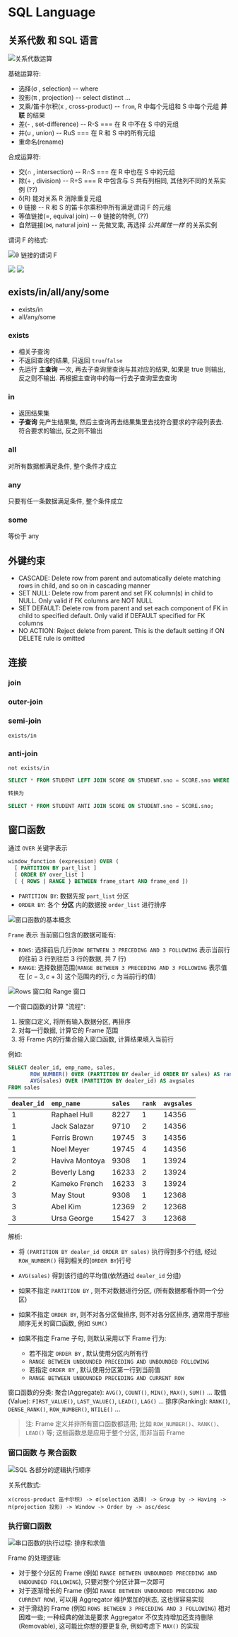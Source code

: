 # SQL Language

## 关系代数 和 SQL 语言

![关系代数运算](2475481-b5fad7cd53026e5b.png)

基础运算符:
- 选择(σ , selection) -- where
- 投影(π , projection) -- select distinct ...
- 叉乘/笛卡尔积(x , cross-product) -- `from`, R 中每个元组和 S 中每个元组 **并联** 的结果
- 差(- , set-difference) -- R-S === 在 R 中不在 S 中的元组
- 并(υ , union) -- RuS === 在 R 和 S 中的所有元组
- 重命名(rename)

合成运算符:
- 交(∩ , intersection) -- R∩S === 在 R 中也在 S 中的元组
- 除(÷ , division) -- R÷S === R 中包含与 S 共有列相同, 其他列不同的关系实例 (??)
- δ(R) 能对关系 R 消除重复元组
- θ 链接 -- R 和 S 的笛卡尔乘积中所有满足谓词 F 的元组
- 等值链接(=, equival join) -- θ 链接的特例, (??)
- 自然链接(⋈, natural join) -- 先做叉乘, 再选择 *公共属性一样* 的关系实例

谓词 F 的格式:

![θ 链接的谓词 F](2475481-e4cc160a5e150617.png)

![](5741745-a9cb16a85e234f99.png)
![](5741745-4006f30276138875.png)

## exists/in/all/any/some

- exists/in
- all/any/some

### exists

- 相关子查询
- 不返回查询的结果, 只返回 `true`/`false`
- 先运行 **主查询** 一次, 再去子查询里查询与其对应的结果, 如果是 true 则输出, 反之则不输出. 再根据主查询中的每一行去子查询里去查询

### in

- 返回结果集
- **子查询** 先产生结果集, 然后主查询再去结果集里去找符合要求的字段列表去. 符合要求的输出, 反之则不输出

### all

对所有数据都满足条件, 整个条件才成立

### any

只要有任一条数据满足条件, 整个条件成立

### some

等价于 any

## 外键约束

- CASCADE: Delete row from parent and automatically delete matching rows in child, and so on in cascading manner
- SET NULL: Delete row from parent and set FK column(s) in child to NULL. Only valid if FK columns are NOT NULL
- SET DEFAULT: Delete row from parent and set each component of FK in child to specified default. Only valid if DEFAULT specified for FK columns
- NO ACTION: Reject delete from parent. This is the default setting if ON DELETE rule is omitted

## 连接

### join

### outer-join

### semi-join

`exists/in`

### anti-join

`not exists/in`

```sql
SELECT * FROM STUDENT LEFT JOIN SCORE ON STUDENT.sno = SCORE.sno WHERE SCORE.sno IS NULL;

转换为

SELECT * FROM STUDENT ANTI JOIN SCORE ON STUDENT.sno = SCORE.sno;
```

## 窗口函数

通过 `OVER` 关键字表示

```sql
window_function (expression) OVER (
  [ PARTITION BY part_list ]
  [ ORDER BY over_list ]
  [ { ROWS | RANGE } BETWEEN frame_start AND frame_end ])
```

- `PARTITION BY`: 数据先按 `part_list` 分区
- `ORDER BY`: 各个 **分区** 内的数据按 `order_list` 进行排序

![窗口函数的基本概念](v2-320b27a3775c2097f7be81a80f25bdab_r.jpg)

`Frame` 表示 当前窗口包含的数据可能有:
- `ROWS`: 选择前后几行(`ROW BETWEEN 3 PRECEDING AND 3 FOLLOWING` 表示当前行的往前 3 行到往后 3 行的数据, 共 7 行)
- `RANGE`: 选择数据范围(`RANGE BETWEEN 3 PRECEDING AND 3 FOLLOWING` 表示值在 $[c-3, c+3]$ 这个范围内的行, $c$ 为当前行的值)

![Rows 窗口和 Range 窗口](v2-88c0ad6af7f4193c77e211b087fdeabf_r.jpg)

一个窗口函数的计算 "流程":
1. 按窗口定义, 将所有输入数据分区, 再排序
2. 对每一行数据, 计算它的 Frame 范围
3. 将 Frame 内的行集合输入窗口函数, 计算结果填入当前行

例如:

```sql
SELECT dealer_id, emp_name, sales,
       ROW_NUMBER() OVER (PARTITION BY dealer_id ORDER BY sales) AS rank,
       AVG(sales) OVER (PARTITION BY dealer_id) AS avgsales 
FROM sales
```

| `dealer_id` | `emp_name`     | `sales` | `rank` | `avgsales` |
|          :- | :-             |      :- |     :- |         :- |
|           1 | Raphael Hull   |    8227 |      1 |      14356 |
|           1 | Jack Salazar   |    9710 |      2 |      14356 |
|           1 | Ferris Brown   |   19745 |      3 |      14356 |
|           1 | Noel Meyer     |   19745 |      4 |      14356 |
|           2 | Haviva Montoya |    9308 |      1 |      13924 |
|           2 | Beverly Lang   |   16233 |      2 |      13924 |
|           2 | Kameko French  |   16233 |      3 |      13924 |
|           3 | May Stout      |    9308 |      1 |      12368 |
|           3 | Abel Kim       |   12369 |      2 |      12368 |
|           3 | Ursa George    |   15427 |      3 |      12368 |


解析:
- 将 `(PARTITION BY dealer_id ORDER BY sales)` 执行得到多个行组, 经过 `ROW_NUMBER()` 得到相关的(`ORDER BY`)行号
- `AVG(sales)` 得到该行组的平均值(依然通过 `dealer_id` 分组)

- 如果不指定 `PARTITION BY` , 则不对数据进行分区, (所有数据都看作同一个分区)
- 如果不指定 `ORDER BY`, 则不对各分区做排序, 则不对各分区排序, 通常用于那些顺序无关的窗口函数, 例如 `SUM()`
- 如果不指定 Frame 子句, 则默认采用以下 Frame 行为:
  - 若不指定 `ORDER BY` , 默认使用分区内所有行
  - `RANGE BETWEEN UNBOUNDED PRECEDING AND UNBOUNDED FOLLOWING`
  - 若指定 `ORDER BY` , 默认使用分区第一行到当前值
  - `RANGE BETWEEN UNBOUNDED PRECEDING AND CURRENT ROW`

窗口函数的分类:
聚合(Aggregate): `AVG()`, `COUNT()`, `MIN()`, `MAX()`, `SUM()` ...
取值(Value): `FIRST_VALUE()`, `LAST_VALUE()`, `LEAD()`, `LAG()` ...
排序(Ranking): `RANK()`, `DENSE_RANK()`, `ROW_NUMBER()`, `NTILE()` ...

> 注: Frame 定义并非所有窗口函数都适用; 比如 `ROW_NUMBER()`、`RANK()`、`LEAD()` 等; 这些函数总是应用于整个分区, 而非当前 Frame

### 窗口函数 与 聚合函数

![SQL 各部分的逻辑执行顺序](v2-8faf44f913ce39eef7bab322e4a1b4f9_r.jpg)

关系代数式:

```
x(cross-product 笛卡尔积) -> σ(selection 选择) -> Group by -> Having -> π(projection 投影) -> Window -> Order by -> asc/desc
```

### 执行窗口函数

![串口函数的执行过程: 排序和求值](v2-ada4f01ef276a8a3d34a527a7730ca3f_r.jpg)

Frame 的处理逻辑:
- 对于整个分区的 Frame (例如 `RANGE BETWEEN UNBOUNDED PRECEDING AND UNBOUNDED FOLLOWING`), 只要对整个分区计算一次即可
- 对于逐渐增长的 Frame (例如 `RANGE BETWEEN UNBOUNDED PRECEDING AND CURRENT ROW`), 可以用 Aggregator 维护累加的状态, 这也很容易实现
- 对于滑动的 Frame (例如 `ROWS BETWEEN 3 PRECEDING AND 3 FOLLOWING`) 相对困难一些; 一种经典的做法是要求 Aggregator 不仅支持增加还支持删除(Removable), 这可能比你想的要更复杂, 例如考虑下 `MAX()` 的实现

